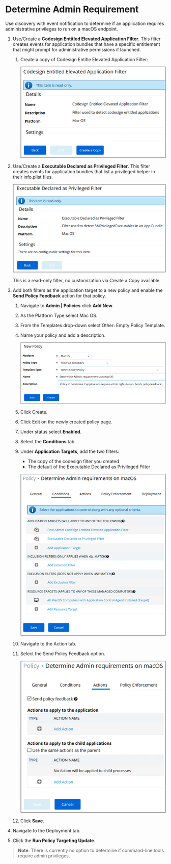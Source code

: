 [title]: # (- Determine Admin Requirement)
[tags]: # (macOS,policy)
[priority]: # (4810)
# Determine Admin Requirement

Use discovery with event notification to determine if an application requires administrative privileges to run on a macOS endpoint.

1. Use/Create a __Codesign Entitled Elevated Application Filter__. This filter creates events for application bundles that have a specific entitlement that might prompt for administrative permissions if launched.
   1. Create a copy of Codesign Entitle Elevated Application Filter:

      ![Codesign Entitled Elevated Application Filter](images/mac/sudo_req_1.png)
1. Use/Create a __Executable Declared as Privileged Filter__. This filter creates events for application bundles that list a privileged helper in their info.plist files.

   ![Executable Declared as Privileged Filter](images/mac/sudo_req_2.png)

   This is a read-only filter, no customization via Create a Copy available.
1. Add both filters as the application target to a new policy and enable the __Send Policy Feedback__ action for that policy.
   1. Navigate to __Admin | Policies__ click __Add New__.
   1. As the Platform Type select Mac OS.
   1. From the Templates drop-down select Other: Empty Policy Template.
   1. Name your policy and add a description.

      ![New Policy](images/mac/sudo_req_3.png)
   1. Click Create.
   1. Click Edit on the newly created policy page.
   1. Under status select __Enabled__.
   1. Select the __Conditions__ tab.
   1. Under __Application Targets__, add the two filters:
      * The copy of the codesign filter you created
      * The default of the Executable Declared as Privileged Filter

      ![Application Targets](images/mac/sudo_req_4.png)
   1. Navigate to the Action tab.
   1. Select the Send Policy Feedback option.

      ![Send Policy Feedback](images/mac/sudo_req_5.png)
   1. Click __Save__.
1. Navigate to the Deployment tab.
1. Click the __Run Policy Targeting Update__.

>**Note**:
>There is currently no option to determine if command-line tools require admin privileges.
